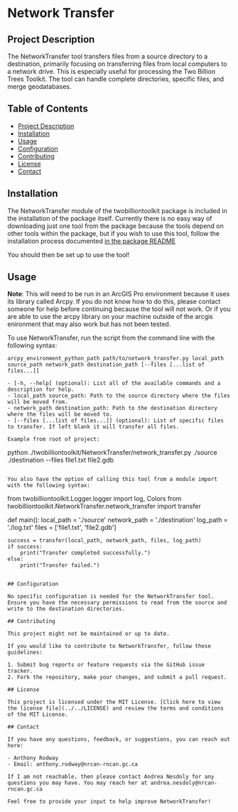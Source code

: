# Network Transfer

## Project Description

The NetworkTransfer tool transfers files from a source directory to a destination, primarily focusing on transferring files from local computers to a network drive. This is especially useful for processing the Two Billion Trees Toolkit. The tool can handle complete directories, specific files, and merge geodatabases.


## Table of Contents

- [Project Description](#project-description)
- [Installation](#installation)
- [Usage](#usage)
- [Configuration](#configuration)
- [Contributing](#contributing)
- [License](#license)
- [Contact](#contact)

## Installation

The NetworkTransfer module of the twobilliontoolkit package is included in the installation of the package itself. Currently there is no easy way of downloading just one tool from the package because the tools depend on other tools within the package, but if you wish to use this tool, follow the installation process documented [in the package README](../../README.md)

You should then be set up to use the tool!

## Usage

**Note**: This will need to be run in an ArcGIS Pro environment because it uses its library called Arcpy. If you do not know how to do this, please contact someone for help before continuing because the tool will not work. Or if you are able to use the arcpy library on your machine outside of the arcgis enironment that may also work but has not been tested.

To use NetworkTransfer, run the script from the command line with the following syntax:
```
arcpy_environment_python_path path/to/network_transfer.py local_path source_path network_path destination_path [--files [...list of files...]]

- [-h, --help] (optional): List all of the available commands and a description for help.
- local_path source_path: Path to the source directory where the files will be moved from.
- network_path destination_path: Path to the destination directory where the files will be moved to.
- [--files [...list of files...]] (optional): List of specific files to transfer. If left blank it will transfer all files.

Example from root of project:
```
python ./twobilliontoolkit/NetworkTransfer/network_transfer.py ./source ./destination --files file1.txt file2.gdb

```

You also have the option of calling this tool from a module import with the following syntax:
```
from twobilliontoolkit.Logger.logger import log, Colors
from twobilliontoolkit.NetworkTransfer.network_transfer import transfer

def main():
    local_path = './source'
    network_path = './destination'
    log_path = './log.txt'
    files = ['file1.txt', 'file2.gdb']

    success = transfer(local_path, network_path, files, log_path)
    if success:
        print("Transfer completed successfully.")
    else:
        print("Transfer failed.")

```

## Configuration

No specific configuration is needed for the NetworkTransfer tool. Ensure you have the necessary permissions to read from the source and write to the destination directories.

## Contributing

This project might not be maintained or up to date.

If you would like to contribute to NetworkTransfer, follow these guidelines:

1. Submit bug reports or feature requests via the GitHub issue tracker.
2. Fork the repository, make your changes, and submit a pull request.

## License

This project is licensed under the MIT License. [Click here to view the license file](../../LICENSE) and review the terms and conditions of the MIT License.

## Contact

If you have any questions, feedback, or suggestions, you can reach out here:

- Anthony Rodway
- Email: anthony.rodway@nrcan-rncan.gc.ca

If I am not reachable, then please contact Andrea Nesdoly for any questions you may have. You may reach her at andrea.nesdoly@nrcan-rncan.gc.ca

Feel free to provide your input to help improve NetworkTransfer!